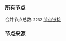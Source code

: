 ### 所有节点
合并节点总数: `2232`
[节点链接](https://raw.githubusercontent.com/rzhy1/11/master/sub/sub_merge_base64.txt)

### 节点来源